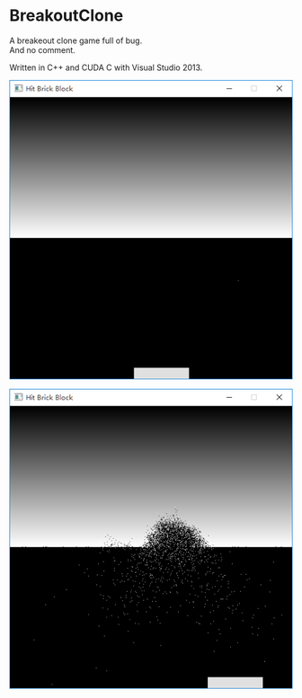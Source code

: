 # BreakoutClone
A breakeout clone game full of bug.  
And no comment.  
  
Written in C++ and CUDA C with Visual Studio 2013.  
  
![1](./ScreenShot/ScreenShot1.png)  
  
![1](./ScreenShot/ScreenShot2.png)
